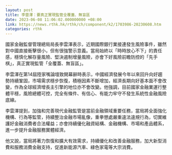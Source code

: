 ```yaml
---
layout: post
title: 李雲澤：要真正實現監管全覆蓋、無盲區
date: 2023-06-08 11:06:02.000000000 +08:00
link: https://news.rthk.hk/rthk/ch/component/k2/1703986-20230608.htm
categories: rthk
---
```


國家金融監督管理總局局長李雲澤表示，近期國際銀行業接連發生風險事件，雖然對中國直接衝擊很小，但有很強警示意義。當局始終以「時時放心不下」的責任感，穩慎化解存量風險、堅決遏制增量風險，亦會下好風險前瞻防控的「先手棋」，真正實現監管「全覆蓋、無盲區」。

李雲澤在第14屆陸家嘴論壇致開幕辭時表示，中國經濟發展今年以來回升向好趨勢持續鞏固，市場需求穩步恢復，積極因素不斷增加，經濟長期向好基本面不會改變，作為全球經濟增長主引擎的地位亦不會改變。他強調，目前國家金融業運行整體平穩，風險總體可控，完全有條件、有信心、有能力牢守不發生系統性金融風險底線。 

李雲澤提到，加強和完善現代金融監管是當前金融領域重要任務，當局將全面強化機構、行為等監管，持續整治金融市場亂像，重拳懲處嚴重違法違規行為，切實維護好金融消費者合法權益；亦會持續優化融資結構、金融機構、市場和產品體系，進一步提升金融服務實體經濟。 

他又說，當局將著力恢復和擴大有效需求，持續優化和改善金融服務，加大新型消費和服務消費金融支持，促進新能源汽車、綠色家電等大宗消費。
